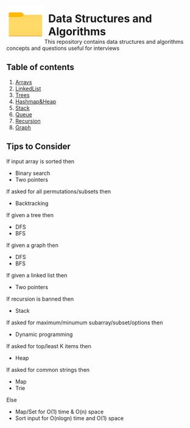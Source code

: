 <link rel="stylesheet" href="path/to/font-awesome/css/font-awesome.min.css">
<style>
.header img {
  float: left;
  width: 100px;
  height: 100px;
  background: #555;
}
.header h1 {
  position: relative;
  top: 18px;
  left: 10px;
}
</style>
<div class ="header">
<img src = "folder.png" width = "50px" height = "50px">
<h1>Data Structures and Algorithms</h1>
<p>This repository contains data structures and algorithms concepts and questions useful for interviews</p>
</div>
<h2>Table of contents</h2>
<ol>
    <li><a href = "https://github.com/praveenkesarwani/Interview-Prep/tree/master/Arrays">Arrays</a></li>
    <li><a href = "https://github.com/praveenkesarwani/Interview-Prep/tree/master/LinkedList">LinkedList</a></li>
    <li><a href = "https://github.com/praveenkesarwani/Interview-Prep/tree/master/Trees">Trees</a></li>
    <li><a href = "https://github.com/praveenkesarwani/Interview-Prep/tree/master/Hash&heap">Hashmap&Heap</a></li>
    <li><a href = "https://github.com/praveenkesarwani/Interview-Prep/tree/master/Stack">Stack</a></li>
    <li><a href = "https://github.com/praveenkesarwani/Interview-Prep/tree/master/Queue">Queue</a></li>
    <li><a href = "https://github.com/praveenkesarwani/Interview-Prep/tree/master/Recursion">Recursion</a></li>
    <li><a href = "https://github.com/praveenkesarwani/Interview-Prep/tree/master/Graph">Graph</a></li>
</ol>








<h2>Tips to Consider</h2>

If input array is sorted then
- Binary search
- Two pointers

If asked for all permutations/subsets then
- Backtracking

If given a tree then
- DFS
- BFS

If given a graph then
- DFS
- BFS

If given a linked list then
- Two pointers

If recursion is banned then
- Stack

If asked for maximum/minumum subarray/subset/options then
- Dynamic programming

If asked for top/least K items then
- Heap

If asked for common strings then
- Map
- Trie

Else
- Map/Set for O(1) time & O(n) space
- Sort input for O(nlogn) time and O(1) space